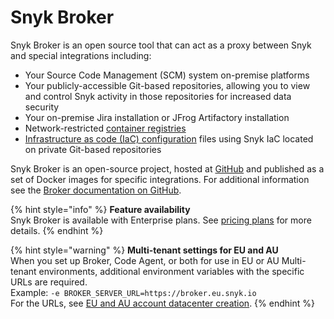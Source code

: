 # Snyk Broker

Snyk Broker is an open source tool that can act as a proxy between Snyk and special integrations including:

* Your Source Code Management (SCM) system on-premise platforms
* Your publicly-accessible Git-based repositories, allowing you to view and control Snyk activity in those repositories for increased data security
* Your on-premise Jira installation or JFrog Artifactory installation
* Network-restricted [container registries](snyk-broker-container-registry-agent/)
* [Infrastructure as code (IaC) configuration](snyk-broker-infrastructure-as-code-detection/) files using Snyk IaC located on private Git-based repositories

Snyk Broker is an open-source project, hosted at [GitHub](https://github.com/snyk/broker) and published as a set of Docker images for specific integrations. For additional information see the [Broker documentation on GitHub](https://github.com/snyk/broker/blob/master/README.md).

{% hint style="info" %}
**Feature availability**\
Snyk Broker is available with Enterprise plans. See [pricing plans](https://snyk.io/plans/) for more details.
{% endhint %}

{% hint style="warning" %}
**Multi-tenant settings for EU and AU**\
When you set up Broker, Code Agent, or both for use in EU or AU Multi-tenant environments, additional environment variables with the specific URLs are required.\
Example:  `-e BROKER_SERVER_URL=https://broker.eu.snyk.io`\
For the URLs, see [EU and AU account datacenter creation](https://docs.snyk.io/snyk-processes/data-residency-at-snyk#eu-and-au-datacenter-account-creation).
{% endhint %}
